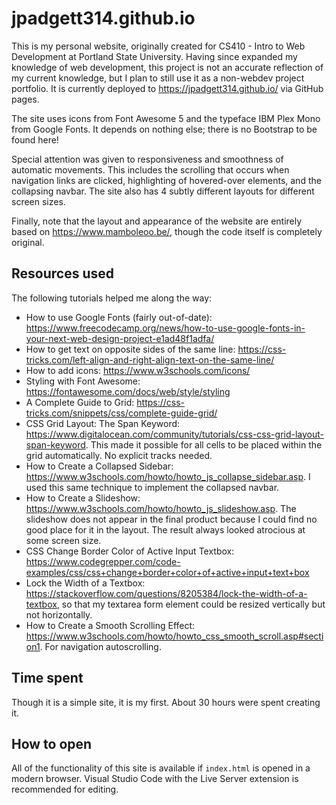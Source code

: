 # jpadgett314.github.io
This is my personal website, originally created for CS410 - Intro to Web Development at Portland State University. Having since expanded my knowledge of web development, this project is not an accurate reflection of my current knowledge, but I plan to still use it as a non-webdev project portfolio. It is currently deployed to https://jpadgett314.github.io/ via GitHub pages. 

The site uses icons from Font Awesome 5 and the typeface IBM Plex Mono from Google Fonts. It depends on nothing else; there is no Bootstrap to be found here!

Special attention was given to responsiveness and smoothness of automatic movements. This includes the scrolling that occurs when navigation links are clicked, highlighting of hovered-over elements, and the collapsing navbar. The site also has 4 subtly different layouts for different screen sizes.

Finally, note that the layout and appearance of the website are entirely based on https://www.mamboleoo.be/, though the code itself is completely original. 

## Resources used

The following tutorials helped me along the way:
 - How to use Google Fonts (fairly out-of-date): https://www.freecodecamp.org/news/how-to-use-google-fonts-in-your-next-web-design-project-e1ad48f1adfa/
 - How to get text on opposite sides of the same line: https://css-tricks.com/left-align-and-right-align-text-on-the-same-line/
 - How to add icons: https://www.w3schools.com/icons/
 - Styling with Font Awesome: https://fontawesome.com/docs/web/style/styling
 - A Complete Guide to Grid: https://css-tricks.com/snippets/css/complete-guide-grid/
 - CSS Grid Layout: The Span Keyword: https://www.digitalocean.com/community/tutorials/css-css-grid-layout-span-keyword. This made it possible for all cells to be placed within the grid automatically. No explicit tracks needed.
 - How to Create a Collapsed Sidebar: https://www.w3schools.com/howto/howto_js_collapse_sidebar.asp. I used this same technique to implement the collapsed navbar.
 - How to Create a Slideshow: https://www.w3schools.com/howto/howto_js_slideshow.asp. The slideshow does not appear in the final product because I could find no good place for it in the layout. The result always looked atrocious at some screen size.
 - CSS Change Border Color of Active Input Textbox: https://www.codegrepper.com/code-examples/css/css+change+border+color+of+active+input+text+box
 - Lock the Width of a Textbox: https://stackoverflow.com/questions/8205384/lock-the-width-of-a-textbox, so that my textarea form element could be resized vertically but not horizontally.
 - How to Create a Smooth Scrolling Effect: https://www.w3schools.com/howto/howto_css_smooth_scroll.asp#section1. For navigation autoscrolling.

## Time spent

Though it is a simple site, it is my first. About 30 hours were spent creating it.

## How to open

All of the functionality of this site is available if `index.html` is opened in a modern browser. Visual Studio Code with the Live Server extension is recommended for editing.
